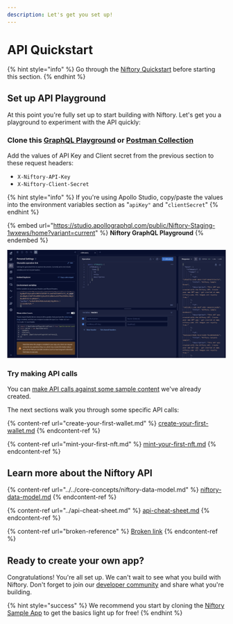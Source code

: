 ```yaml
---
description: Let's get you set up!
---
```


# API Quickstart

{% hint style="info" %}
Go through the [Niftory Quickstart](../niftory-quickstart.md) before starting this section.
{% endhint %}

## Set up API Playground

At this point you're fully set up to start building with Niftory. Let's get you a playground to experiment with the API quickly:

### **Clone this** [**GraphQL Playground**](https://studio.apollographql.com/public/Niftory-Staging-1wxews/home?variant=current) **or** [**Postman Collection**](https://www.postman.com/dark-star-402968/workspace/niftory/collection/22409520-3f7f5cea-fe22-4589-beb5-5ff8d6fdca12?ctx=documentation)

Add the values of API Key and Client secret from the previous section to these request headers:

* `X-Niftory-API-Key`
* `X-Niftory-Client-Secret`

{% hint style="info" %}
If you're using Apollo Studio, copy/paste the values into the environment variables section as "`apiKey"` and "`clientSecret`"
{% endhint %}

{% embed url="https://studio.apollographql.com/public/Niftory-Staging-1wxews/home?variant=current" %}
**Niftory GraphQL Playground**
{% endembed %}

![Niftory GraphQL Playground](<../../.gitbook/assets/image (1).png>)

### **Try making API calls**

You can [make API calls against some sample content](api-calls-with-sample-content.md) we've already created.

The next sections walk you through some specific API calls:

{% content-ref url="create-your-first-wallet.md" %}
[create-your-first-wallet.md](create-your-first-wallet.md)
{% endcontent-ref %}

{% content-ref url="mint-your-first-nft.md" %}
[mint-your-first-nft.md](mint-your-first-nft.md)
{% endcontent-ref %}

## **Learn more about the Niftory API**

{% content-ref url="../../core-concepts/niftory-data-model.md" %}
[niftory-data-model.md](../../core-concepts/niftory-data-model.md)
{% endcontent-ref %}

{% content-ref url="../api-cheat-sheet.md" %}
[api-cheat-sheet.md](../api-cheat-sheet.md)
{% endcontent-ref %}

{% content-ref url="broken-reference" %}
[Broken link](broken-reference)
{% endcontent-ref %}

## Ready to create your own app?

Congratulations! You're all set up. We can't wait to see what you build with Niftory. Don't forget to join our [developer community](../../now-available-to-everyone.md) and share what you're building.

{% hint style="success" %}
We recommend you start by cloning the [Niftory Sample App](../../sample-app/niftory-sample-app/) to get the basics light up for free!
{% endhint %}

